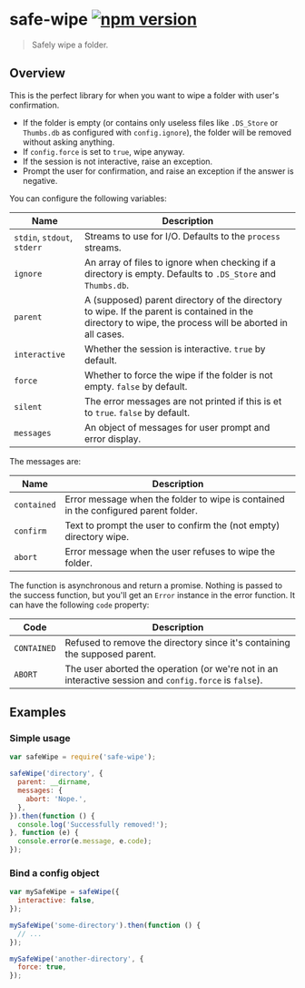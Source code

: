 # safe-wipe [![npm version](http://img.shields.io/npm/v/safe-wipe.svg?style=flat-square)](https://www.npmjs.org/package/safe-wipe)

> Safely wipe a folder.

Overview
--------

This is the perfect library for when you want to wipe a folder with
user's confirmation.

* If the folder is empty (or contains only useless files like
  `.DS_Store` or `Thumbs.db` as configured with `config.ignore`), the
  folder will be removed without asking anything.
* If `config.force` is set to `true`, wipe anyway.
* If the session is not interactive, raise an exception.
* Prompt the user for confirmation, and raise an exception if the answer
  is negative.

You can configure the following variables:

| Name | Description |
| ---- | ----------- |
| `stdin`, `stdout`, `stderr` | Streams to use for I/O. Defaults to the `process` streams. |
| `ignore` | An array of files to ignore when checking if a directory is empty. Defaults to `.DS_Store` and `Thumbs.db`. |
| `parent` | A (supposed) parent directory of the directory to wipe. If the parent is contained in the directory to wipe, the process will be aborted in all cases. |
| `interactive` | Whether the session is interactive. `true` by default. |
| `force` | Whether to force the wipe if the folder is not empty. `false` by default. |
| `silent` | The error messages are not printed if this is et to `true`. `false` by default. |
| `messages` | An object of messages for user prompt and error display. |

The messages are:

| Name | Description |
| ---- | ----------- |
| `contained` | Error message when the folder to wipe is contained in the configured parent folder. |
| `confirm` | Text to prompt the user to confirm the (not empty) directory wipe. |
| `abort` | Error message when the user refuses to wipe the folder. |

The function is asynchronous and return a promise. Nothing is passed to
the success function, but you'll get an `Error` instance in the error
function. It can have the following `code` property:

| Code | Description |
| ---- | ----------- |
| `CONTAINED` | Refused to remove the directory since it's containing the supposed parent. |
| `ABORT` | The user aborted the operation (or we're not in an interactive session and `config.force` is `false`). |

Examples
--------

### Simple usage

```js
var safeWipe = require('safe-wipe');

safeWipe('directory', {
  parent: __dirname,
  messages: {
    abort: 'Nope.',
  },
}).then(function () {
  console.log('Successfully removed!');
}, function (e) {
  console.error(e.message, e.code);
});
```

### Bind a config object

```js
var mySafeWipe = safeWipe({
  interactive: false,
});

mySafeWipe('some-directory').then(function () {
  // ...
});

mySafeWipe('another-directory', {
  force: true,
});
```
